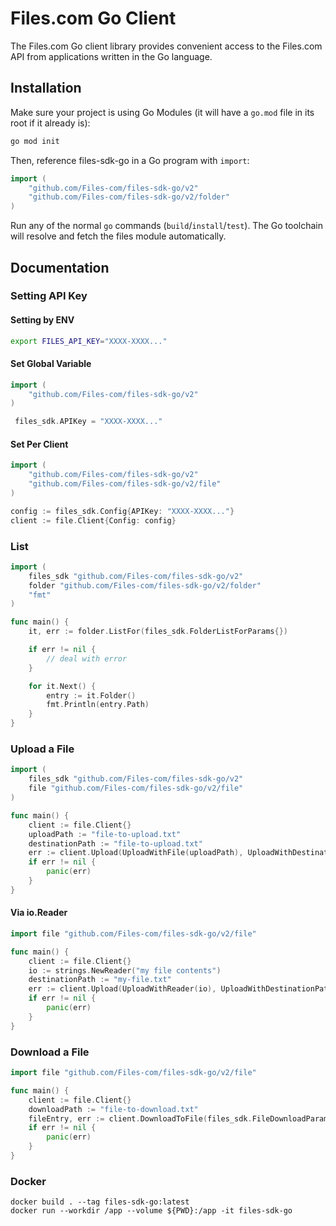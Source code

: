 # Files.com Go Client

The Files.com Go client library provides convenient access to the Files.com API from applications written in the Go language.

## Installation

Make sure your project is using Go Modules (it will have a `go.mod` file in its
root if it already is):

``` sh
go mod init
```

Then, reference files-sdk-go in a Go program with `import`:

``` go
import (
    "github.com/Files-com/files-sdk-go/v2"
    "github.com/Files-com/files-sdk-go/v2/folder"
)
```

Run any of the normal `go` commands (`build`/`install`/`test`). The Go
toolchain will resolve and fetch the files module automatically.

## Documentation

### Setting API Key

#### Setting by ENV 

``` sh
export FILES_API_KEY="XXXX-XXXX..."
```

#### Set Global Variable

```go 
import (
    "github.com/Files-com/files-sdk-go/v2"
)

 files_sdk.APIKey = "XXXX-XXXX..."
```

#### Set Per Client

```go 
import (
    "github.com/Files-com/files-sdk-go/v2"
    "github.com/Files-com/files-sdk-go/v2/file"
)

config := files_sdk.Config{APIKey: "XXXX-XXXX..."}
client := file.Client{Config: config}
```

### List

```go 
import (
	files_sdk "github.com/Files-com/files-sdk-go/v2"
	folder "github.com/Files-com/files-sdk-go/v2/folder"
    "fmt"
)

func main() {
    it, err := folder.ListFor(files_sdk.FolderListForParams{})

    if err != nil {
        // deal with error
    }

    for it.Next() {
        entry := it.Folder()
        fmt.Println(entry.Path)
    }
}

```

### Upload a File
```go 
import (
	files_sdk "github.com/Files-com/files-sdk-go/v2"
	file "github.com/Files-com/files-sdk-go/v2/file"
)

func main() {
    client := file.Client{}
    uploadPath := "file-to-upload.txt"
    destinationPath := "file-to-upload.txt"
    err := client.Upload(UploadWithFile(uploadPath), UploadWithDestinationPath(destinationPath))
    if err != nil {
        panic(err)
    }
}
```

#### Via io.Reader

```go 
import file "github.com/Files-com/files-sdk-go/v2/file"

func main() {
    client := file.Client{}
    io := strings.NewReader("my file contents")
    destinationPath := "my-file.txt"
    err := client.Upload(UploadWithReader(io), UploadWithDestinationPath(destinationPath))
    if err != nil {
        panic(err)
    }
}
```

### Download a File
```go 
import file "github.com/Files-com/files-sdk-go/v2/file"

func main() {
    client := file.Client{}
    downloadPath := "file-to-download.txt"
    fileEntry, err := client.DownloadToFile(files_sdk.FileDownloadParams{Path: "file-to-download.txt"}, downloadPath)
    if err != nil {
        panic(err)
    }
}
```

### Docker

```shell
docker build . --tag files-sdk-go:latest
docker run --workdir /app --volume ${PWD}:/app -it files-sdk-go
```
